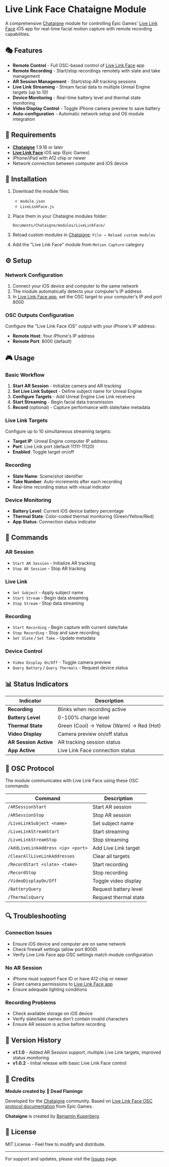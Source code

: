 # Live Link Face Chataigne Module

A comprehensive [Chataigne](https://benjamin.kuperberg.fr/chataigne) module for controlling Epic Games' [Live Link Face](https://apps.apple.com/app/live-link-face/id1495370836) iOS app for real-time facial motion capture with remote recording capabilities.

## 🎭 Features

- **Remote Control** - Full OSC-based control of [Live Link Face](https://apps.apple.com/app/live-link-face/id1495370836) app
- **Remote Recording** - Start/stop recordings remotely with slate and take management
- **AR Session Management** - Start/stop AR tracking sessions
- **Live Link Streaming** - Stream facial data to multiple Unreal Engine targets (up to 10)
- **Device Monitoring** - Real-time battery level and thermal state monitoring
- **Video Display Control** - Toggle iPhone camera preview to save battery
- **Auto-configuration** - Automatic network setup and OS module integration

## 📱 Requirements

- **[Chataigne](https://benjamin.kuperberg.fr/chataigne)** 1.9.16 or later
- **[Live Link Face](https://apps.apple.com/app/live-link-face/id1495370836)** iOS app (Epic Games)
- iPhone/iPad with A12 chip or newer
- Network connection between computer and iOS device

## 🚀 Installation

1. Download the module files:
   - `module.json`
   - `LiveLinkFace.js`

2. Place them in your Chataigne modules folder:
   ```
   Documents/Chataigne/modules/LiveLinkFace/
   ```

3. Reload custom modules in [Chataigne](https://benjamin.kuperberg.fr/chataigne): `File → Reload custom modules`

4. Add the "Live Link Face" module from `Motion Capture` category

## ⚙️ Setup

### Network Configuration
1. Connect your iOS device and computer to the same network
2. The module automatically detects your computer's IP address
3. In [Live Link Face app](https://apps.apple.com/app/live-link-face/id1495370836), set the OSC target to your computer's IP and port 8000

### OSC Outputs Configuration
Configure the "Live Link Face iOS" output with your iPhone's IP address:
- **Remote Host**: Your iPhone's IP address
- **Remote Port**: 8000 (default)

## 🎮 Usage

### Basic Workflow
1. **Start AR Session** - Initialize camera and AR tracking
2. **Set Live Link Subject** - Define subject name for Unreal Engine
3. **Configure Targets** - Add Unreal Engine Live Link receivers
4. **Start Streaming** - Begin facial data transmission
5. **Record** (optional) - Capture performance with slate/take metadata

### Live Link Targets
Configure up to 10 simultaneous streaming targets:
- **Target IP**: Unreal Engine computer IP address
- **Port**: Live Link port (default 11111-11120)
- **Enabled**: Toggle target on/off

### Recording
- **Slate Name**: Scene/shot identifier
- **Take Number**: Auto-increments after each recording
- Real-time recording status with visual indicator

### Device Monitoring
- **Battery Level**: Current iOS device battery percentage
- **Thermal State**: Color-coded thermal monitoring (Green/Yellow/Red)
- **App Status**: Connection status indicator

## 🔧 Commands

### AR Session
- `Start AR Session` - Initialize AR tracking
- `Stop AR Session` - Stop AR tracking

### Live Link
- `Set Subject` - Apply subject name
- `Start Stream` - Begin data streaming
- `Stop Stream` - Stop data streaming

### Recording
- `Start Recording` - Begin capture with current slate/take
- `Stop Recording` - Stop and save recording
- `Set Slate` / `Set Take` - Update metadata

### Device Control
- `Video Display On/Off` - Toggle camera preview
- `Query Battery` / `Query Thermals` - Request device status

## 📊 Status Indicators

| Indicator | Description |
|-----------|-------------|
| **Recording** | Blinks when recording active |
| **Battery Level** | 0-100% charge level |
| **Thermal State** | Green (Cool) → Yellow (Warm) → Red (Hot) |
| **Video Display** | Camera preview on/off status |
| **AR Session Active** | AR tracking session status |
| **App Active** | Live Link Face connection status |

## 🔌 OSC Protocol

The module communicates with Live Link Face using these OSC commands:

| Command | Description |
|---------|-------------|
| `/ARSessionStart` | Start AR session |
| `/ARSessionStop` | Stop AR session |
| `/LiveLinkSubject <name>` | Set subject name |
| `/LiveLinkStreamStart` | Start streaming |
| `/LiveLinkStreamStop` | Stop streaming |
| `/AddLiveLinkAddress <ip> <port>` | Add Live Link target |
| `/ClearAllLiveLinkAddresses` | Clear all targets |
| `/RecordStart <slate> <take>` | Start recording |
| `/RecordStop` | Stop recording |
| `/VideoDisplayOn/Off` | Toggle video display |
| `/BatteryQuery` | Request battery level |
| `/ThermalsQuery` | Request thermal state |

## 🔍 Troubleshooting

### Connection Issues
- Ensure iOS device and computer are on same network
- Check firewall settings (allow port 8000)
- Verify Live Link Face app OSC settings match module configuration

### No AR Session
- iPhone must support Face ID or have A12 chip or newer
- Grant camera permissions to [Live Link Face app](https://apps.apple.com/app/live-link-face/id1495370836)
- Ensure adequate lighting conditions

### Recording Problems
- Check available storage on iOS device
- Verify slate/take names don't contain invalid characters
- Ensure AR session is active before recording

## 📝 Version History

- **v1.1.0** - Added AR Session support, multiple Live Link targets, improved status monitoring
- **v1.0.2** - Initial release with basic Live Link Face control

## 🙏 Credits

**Module created by** 🦩 **Dead Flamingo**

Developed for the [Chataigne](https://benjamin.kuperberg.fr/chataigne) community. Based on [Live Link Face OSC protocol documentation](https://dev.epicgames.com/documentation/en-us/unreal-engine/recording-face-animation-on-ios-device-in-unreal-engine) from Epic Games.

**Chataigne** is created by [Benjamin Kuperberg](https://benjamin.kuperberg.fr/).

## 📄 License

MIT License - Feel free to modify and distribute.

---

For support and updates, please visit the [Issues](../../issues) page.
